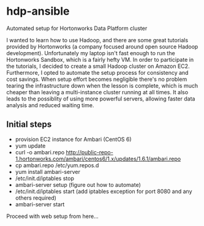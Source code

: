 hdp-ansible
===========

Automated setup for Hortonworks Data Platform cluster

I wanted to learn how to use Hadoop, and there are some great tutorials provided by Hortonworks (a company focused around open source Hadoop development).  Unfortunately my laptop isn't fast enough to run the Hortonworks Sandbox, which is a fairly hefty VM.  In order to participate in the tutorials, I decided to create a small Hadoop cluster on Amazon EC2.  Furthermore, I opted to automate the setup process for consistency and cost savings.  When setup effort becomes negligible there's no problem tearing the infrastructure down when the lesson is complete, which is much cheaper than leaving a multi-instance cluster running at all times.  It also leads to the possiblity of using more powerful servers, allowing faster data analysis and reduced waiting time.

Initial steps
-------------
 - provision EC2 instance for Ambari (CentOS 6)
 - yum update
 - curl -o ambari.repo http://public-repo-1.hortonworks.com/ambari/centos6/1.x/updates/1.6.1/ambari.repo
 - cp ambari.repo /etc/yum.repos.d
 - yum install ambari-server
 - /etc/init.d/iptables stop
 - ambari-server setup (figure out how to automate)
 - /etc/init.d/iptables start (add iptables exception for port 8080 and any others required)
 - ambari-server start

Proceed with web setup from here...
